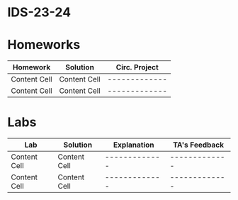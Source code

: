 # IDS-23-24

# Homeworks
| Homework | Solution | Circ. Project  |
| ------------- | ------------- | ------------- |
| Content Cell  | Content Cell  | ------------- |
| Content Cell  | Content Cell  | ------------- |

# Labs
| Lab | Solution | Explanation  | TA's Feedback |
| ------------- | ------------- | ------------- | ------------- |
| Content Cell  | Content Cell  | ------------- | ------------- |
| Content Cell  | Content Cell  | ------------- | ------------- |
